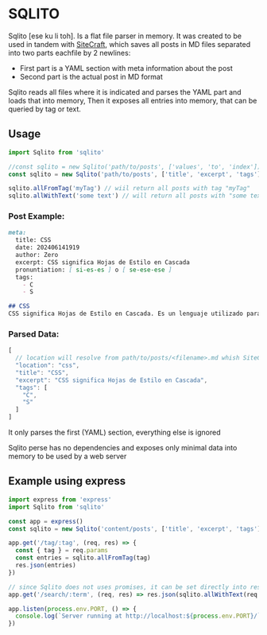 SQLITO
==================

Sqlito [ese ku li toh]. Is a flat file parser in memory. It was created to be used in tandem with [SiteCraft](https://github.com/ZeroDragon/SiteCraft),
which saves all posts in MD files separated into two parts eachfile by 2 newlines:

- First part is a YAML section with meta information about the post
- Second part is the actual post in MD format

Sqlito reads all files where it is indicated and parses the YAML part and loads that into memory,
Then it exposes all entries into memory, that can be queried by tag or text.

## Usage
```javascript
import Sqlito from 'sqlito'

//const sqlito = new Sqlito('path/to/posts', ['values', 'to', 'index'])
const sqlito = new Sqlito('path/to/posts', ['title', 'excerpt', 'tags'])

sqlito.allFromTag('myTag') // wiil return all posts with tag "myTag"
sqlito.allWithText('some text') // will return all posts with "some text" in title, excerpt or tag

```

### Post Example:
```markdown
meta:
  title: CSS
  date: 202406141919
  author: Zero
  excerpt: CSS significa Hojas de Estilo en Cascada
  pronuntiation: [ si-es-es ] o [ se-ese-ese ]
  tags:
    - C
    - S

## CSS
CSS significa Hojas de Estilo en Cascada. Es un lenguaje utilizado para describir la apariencia y formato de un documento escrito en HTML. Con CSS, puedes controlar el diseño, colores, fuentes y otros aspectos visuales de tus páginas web. Proporciona una forma de separar el contenido de una página web de su presentación, lo que facilita el mantenimiento y actualización del diseño de un sitio web. CSS utiliza una estructura de selector y bloque de declaración, donde los selectores apuntan a elementos HTML específicos y los bloques de declaración definen los estilos a aplicar.
```

### Parsed Data:
```javascript
[
  // location will resolve from path/to/posts/<filename>.md whish SiteCraft uses as path
  "location": "css",
  "title": "CSS",
  "excerpt": "CSS significa Hojas de Estilo en Cascada",
  "tags": [
    "C",
    "S"
  ]
]
```

It only parses the first (YAML) section, everything else is ignored

Sqlito perse has no dependencies and exposes only minimal data into memory to be used by a web server

## Example using express

```javascript
import express from 'express'
import Sqlito from 'sqlito'

const app = express()
const sqlito = new Sqlito('content/posts', ['title', 'excerpt', 'tags'])

app.get('/tag/:tag', (req, res) => {
  const { tag } = req.params
  const entries = sqlito.allFromTag(tag)
  res.json(entries)
})

// since Sqlito does not uses promises, it can be set directly into response
app.get('/search/:term', (req, res) => res.json(sqlito.allWithText(req.params.term)))

app.listen(process.env.PORT, () => {
  console.log(`Server running at http://localhost:${process.env.PORT}/`)
})
```
